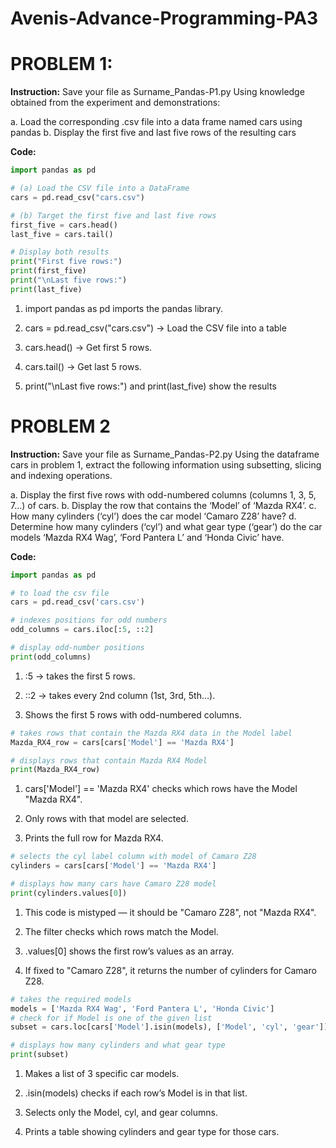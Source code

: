# Avenis-Advance-Programming-PA3

# PROBLEM 1: 
**Instruction:** 
Save your file as Surname_Pandas-P1.py
Using knowledge obtained from the experiment and demonstrations:

a. Load the corresponding .csv file into a data frame named cars using pandas
b. Display the first five and last five rows of the resulting cars

**Code:**
```python
import pandas as pd

# (a) Load the CSV file into a DataFrame
cars = pd.read_csv("cars.csv")

# (b) Target the first five and last five rows
first_five = cars.head()
last_five = cars.tail()

# Display both results
print("First five rows:")
print(first_five)
print("\nLast five rows:")
print(last_five)
```
1. import pandas as pd imports the pandas library.
   
2. cars = pd.read_csv("cars.csv") → Load the CSV file into a table

3. cars.head() → Get first 5 rows.

4. cars.tail() → Get last 5 rows.

5. print("\nLast five rows:") and print(last_five) show the results

# PROBLEM 2
**Instruction:** 
Save your file as Surname_Pandas-P2.py Using the dataframe cars in problem 1, extract the following information using subsetting, slicing and indexing operations. 

a. Display the first five rows with odd-numbered columns (columns 1, 3, 5, 7...) of cars. 
b. Display the row that contains the ‘Model’ of ‘Mazda RX4’. 
c. How many cylinders (‘cyl’) does the car model ‘Camaro Z28’ have? 
d. Determine how many cylinders (‘cyl’) and what gear type (‘gear’) do the car models ‘Mazda RX4 Wag’, ‘Ford Pantera L’ and ‘Honda Civic’ have.

**Code:**
```python
import pandas as pd

# to load the csv file
cars = pd.read_csv('cars.csv')

# indexes positions for odd numbers
odd_columns = cars.iloc[:5, ::2]

# display odd-number positions
print(odd_columns)
```
1. :5 → takes the first 5 rows.

2. ::2 → takes every 2nd column (1st, 3rd, 5th…).

3. Shows the first 5 rows with odd-numbered columns.

```python
# takes rows that contain the Mazda RX4 data in the Model label 
Mazda_RX4_row = cars[cars['Model'] == 'Mazda RX4']

# displays rows that contain Mazda RX4 Model
print(Mazda_RX4_row)
```
1. cars['Model'] == 'Mazda RX4' checks which rows have the Model "Mazda RX4".

2. Only rows with that model are selected.

3. Prints the full row for Mazda RX4.

```python
# selects the cyl label column with model of Camaro Z28
cylinders = cars[cars['Model'] == 'Mazda RX4']

# displays how many cars have Camaro Z28 model
print(cylinders.values[0])
```
1. This code is mistyped — it should be "Camaro Z28", not "Mazda RX4".

2. The filter checks which rows match the Model.

3. .values[0] shows the first row’s values as an array.

4. If fixed to "Camaro Z28", it returns the number of cylinders for Camaro Z28.

```python
# takes the required models
models = ['Mazda RX4 Wag', 'Ford Pantera L', 'Honda Civic']
# check for if Model is one of the given list
subset = cars.loc[cars['Model'].isin(models), ['Model', 'cyl', 'gear']]

# displays how many cylinders and what gear type 
print(subset)
```
1. Makes a list of 3 specific car models.

2. .isin(models) checks if each row’s Model is in that list.

3. Selects only the Model, cyl, and gear columns.

4. Prints a table showing cylinders and gear type for those cars.

